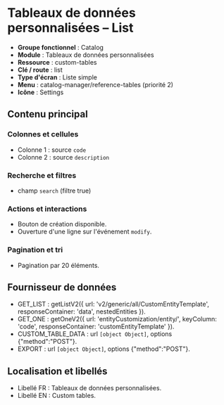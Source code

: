 # Tableaux de données personnalisées – List

- **Groupe fonctionnel** : Catalog
- **Module** : Tableaux de données personnalisées
- **Ressource** : custom-tables
- **Clé / route** : list
- **Type d'écran** : Liste simple
- **Menu** : catalog-manager/reference-tables (priorité 2)
- **Icône** : Settings

## Contenu principal
### Colonnes et cellules
- Colonne 1 : source `code`
- Colonne 2 : source `description`

### Recherche et filtres
- champ `search` (filtre true)

### Actions et interactions
- Bouton de création disponible.
- Ouverture d'une ligne sur l'événement `modify`.

### Pagination et tri
- Pagination par 20 éléments.

## Fournisseur de données
- GET_LIST : getListV2({
  url: 'v2/generic/all/CustomEntityTemplate',
  responseContainer: 'data',
  nestedEntities
}).
- GET_ONE : getOneV2({
  url: 'entityCustomization/entity/',
  keyColumn: 'code',
  responseContainer: 'customEntityTemplate'
}).
- CUSTOM_TABLE_DATA : url `[object Object]`, options {"method":"POST"}.
- EXPORT : url `[object Object]`, options {"method":"POST"}.

## Localisation et libellés
- Libellé FR : Tableaux de données personnalisées.
- Libellé EN : Custom tables.